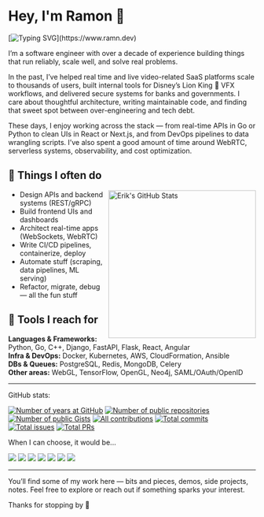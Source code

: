 # Hey, I'm Ramon 👋

[![Typing SVG](https://readme-typing-svg.demolab.com?font=Fira+Code&pause=1000&multiline=true&width=435&separator=%3C&lines=from+code+to+deployment;%3Cfrom+back+to+front;)](https://www.ramn.dev)


I’m a software engineer with over a decade of experience building things that run reliably, scale well, and solve real problems.

In the past, I’ve helped real time and live video-related SaaS platforms scale to thousands of users, built internal tools for Disney’s Lion King 🦁 VFX workflows, and delivered secure systems for banks and governments. I care about thoughtful architecture, writing maintainable code, and finding that sweet spot between over-engineering and tech debt.

These days, I enjoy working across the stack — from real-time APIs in Go or Python to clean UIs in React or Next.js, and from DevOps pipelines to data wrangling scripts. I’ve also spent a good amount of time around WebRTC, serverless systems, observability, and cost optimization.

## 🧩 Things I often do

<img src="https://github-readme-stats.vercel.app/api?username=eulersson&count_private=true&show_icons=true&theme=tokyonight&hide_rank=true&custom_title=Ramon%27s%20Public%20GitHub%20Stats" title="Erik's GitHub Stats" align="right" width="300px" alt="Erik's GitHub Stats" /> 

- Design APIs and backend systems (REST/gRPC)
- Build frontend UIs and dashboards
- Architect real-time apps (WebSockets, WebRTC)
- Write CI/CD pipelines, containerize, deploy
- Automate stuff (scraping, data pipelines, ML serving)
- Refactor, migrate, debug — all the fun stuff

## 🧰 Tools I reach for
**Languages & Frameworks:** Python, Go, C++, Django, FastAPI, Flask, React, Angular  
**Infra & DevOps:** Docker, Kubernetes, AWS, CloudFormation, Ansible  
**DBs & Queues:** PostgreSQL, Redis, MongoDB, Celery  
**Other areas:** WebGL, TensorFlow, OpenGL, Neo4j, SAML/OAuth/OpenID

---

GitHub stats:

[![Number of years at GitHub](https://badges.strrl.dev/years/eulersson)](#)
[![Number of public repositories](https://badges.strrl.dev/repos/erikw)](https://github.com/eulersson?tab=repositories)
[![Number of public Gists](https://badges.strrl.dev/gists/erikw)](https://gist.github.com/eulersson)
[![All contributions](https://badges.strrl.dev/contributions/all/eulersson)](#)
[![Total commits](https://badges.strrl.dev/commits/all/eulersson)](#)
[![Total issues](https://badges.strrl.dev/issues/all/eulersson)](#)
[![Total PRs](https://badges.strrl.dev/prs/all/eulersson)](#)

When I can choose, it would be...

<!-- Logos from https://github.com/simple-icons/simple-icons/blob/develop/slugs.md -->
[![](https://img.shields.io/badge/OS-Linux/macOS-informational?style=flat&color=2bbc8a&logo=archlinux)](#)
[![](https://img.shields.io/badge/Mobile%20OS-iOS-informational?style=flat&color=2bbc8a&logo=android)](#)
[![](https://img.shields.io/badge/Editor-Neovim,%20VSCode-informational?style=flat&&color=2bbc8a&logo=neovim)](#)
[![](https://img.shields.io/badge/Indentation-\\t-informational?style=flat&&color=2bbc8a&logo=accenture)](#)
[![](https://img.shields.io/badge/Shell-zsh-informational?style=flat&&color=2bbc8a&logo=gnubash)](#)
[![](https://img.shields.io/badge/Web%20Browser-Firefox-informational?style=flat&&color=2bbc8a&logo=firefoxbrowser)](#)
[![](https://img.shields.io/badge/Theme-tokyonight-informational?style=flat&&color=2bbc8a&logo=awesomelists)](https://github.com/folke/tokyonight.nvim)

---

You’ll find some of my work here — bits and pieces, demos, side projects, notes. Feel free to explore or reach out if something sparks your interest.

Thanks for stopping by 👋
